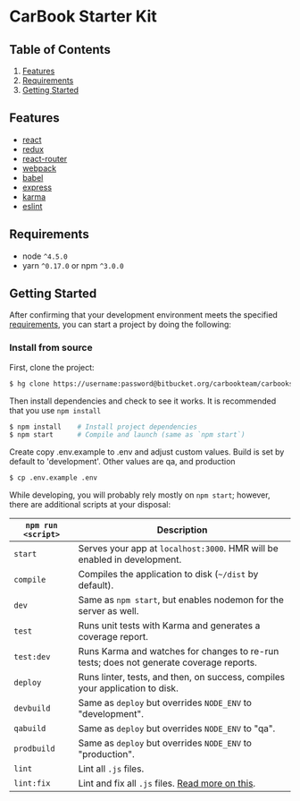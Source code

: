 # CarBook Starter Kit



## Table of Contents
1. [Features](#features)
1. [Requirements](#requirements)
1. [Getting Started](#getting-started)

## Features
* [react](https://github.com/facebook/react)
* [redux](https://github.com/rackt/redux)
* [react-router](https://github.com/rackt/react-router)
* [webpack](https://github.com/webpack/webpack)
* [babel](https://github.com/babel/babel)
* [express](https://github.com/expressjs/express)
* [karma](https://github.com/karma-runner/karma)
* [eslint](http://eslint.org)

## Requirements
* node `^4.5.0`
* yarn `^0.17.0` or npm `^3.0.0`

## Getting Started

After confirming that your development environment meets the specified [requirements](#requirements), you can start a project by doing the following:

### Install from source

First, clone the project:

```bash
$ hg clone https://username:password@bitbucket.org/carbookteam/carbooksbweb
```

Then install dependencies and check to see it works. It is recommended that you use `npm install`

```bash
$ npm install    # Install project dependencies
$ npm start      # Compile and launch (same as `npm start`)
```

Create copy .env.example to .env and adjust custom values. Build is set by default to 'development'. Other values are qa, and production

```bash
$ cp .env.example .env
```

While developing, you will probably rely mostly on `npm start`; however, there are additional scripts at your disposal:

|`npm run <script>`|Description|
|------------------|-----------|
|`start`|Serves your app at `localhost:3000`. HMR will be enabled in development.|
|`compile`|Compiles the application to disk (`~/dist` by default).|
|`dev`|Same as `npm start`, but enables nodemon for the server as well.|
|`test`|Runs unit tests with Karma and generates a coverage report.|
|`test:dev`|Runs Karma and watches for changes to re-run tests; does not generate coverage reports.|
|`deploy`|Runs linter, tests, and then, on success, compiles your application to disk.|
|`devbuild`|Same as `deploy` but overrides `NODE_ENV` to "development".|
|`qabuild`|Same as `deploy` but overrides `NODE_ENV` to "qa".|
|`prodbuild`|Same as `deploy` but overrides `NODE_ENV` to "production".|
|`lint`|Lint all `.js` files.|
|`lint:fix`|Lint and fix all `.js` files. [Read more on this](http://eslint.org/docs/user-guide/command-line-interface.html#fix).|
